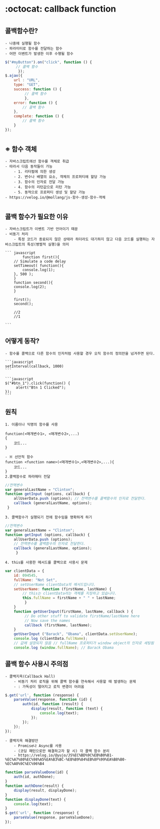 :octocat: callback function
=================================================

#

## 콜백함수란?
    - 나중에 실행될 함수
    - 파라미터로 함수를 전달하는 함수 
    - 어떤 이벤트가 발생한 이후 수행될 함수 

>
```javascript
$("#myButton").on("click", function () {
     // 콜백 함수
      }); 
$.ajax({
    url : "URL", 
    type: "GET", 
    success: function () { 
         // 콜백 함수 
         }, 
    error: function () { 
        // 콜백 함수 
    }, 
    complete: function () {
        // 콜백 함수 
    }
});

```

#



## ※ 함수 객체 
    - 자바스크립트에선 함수를 객체로 취급
    - 따라서 다음 동작들이 가능
        - 1. 리터럴에 의한 생성
        - 2. 변수나 배열의 요소, 객체의 프로퍼티에 할당 가능
        - 3. 함수의 인자로 전달 가능
        - 4. 함수의 리턴값으로 리턴 가능
        - 5. 동적으로 프로퍼티 생성 및 할당 가능
    - https://velog.io/@mollang/js-함수-생성-함수-객체

#

## 콜백 함수가 필요한 이유 
    - 자바스크립트가 이벤트 기반 언어이기 때문
    - 비동기 처리
        - 특정 코드가 종료되지 않은 상태라 하더라도 대기하지 않고 다음 코드를 실행하는 자바스크립트의 특성(병렬적 실행)을 의미

    ``` javascript
            function first(){
        // Simulate a code delay
        setTimeout( function(){
            console.log(1);
        }, 500 );
        }
        function second(){
        console.log(2);
        }

        first();
        second();

        //2
        //1

    ```

## 어떻게 동작?
    - 함수를 콜백으로 다른 함수의 인자처럼 사용할 경우 오직 함수의 정의만을 넘겨주면 된다. 

    ```javascript
    setInterval(callback, 1000)
    ```

    ```javascript
    $("#btn_1").click(function() {
         alert("Btn 1 Clicked"); 
    });
    ```

## 원칙
    1. 이름이나 익명의 함수를 사용

    function(<매개변수1>, <매개변수2>,...)
    {
        코드...
    }

    - ※ 선언적 함수 
    function <function name>(<매개변수1>,<매개변수2>,...){
        코드...
    }
    2.콜백함수로 파라매터 전달

```javascript
//전역변수 
var generalLastName = "Clinton"; 
function getInput (options, callback) { 
    allUserData.push (options); // 전역변수를 콜백함수의 인자로 전달한다. 
    callback (generalLastName, options);
 }
```
    3. 콜백함수가 실행되기 전에 함수임을 명확하게 하기 
```javascript
//전역변수 
var generalLastName = "Clinton"; 
function getInput (options, callback) { 
    allUserData.push (options); 
    // 전역변수를 콜백함수의 인자로 전달한다. 
    callback (generalLastName, options);
     }

```
    4. this를 사용한 메서드를 콜백으로 사용시 문제
```javascript
var clientData = { 
    id: 094545, 
    fullName: "Not Set",
    // setUserName clientData의 메서드입니다. 
    setUserName: function (firstName, lastName) { 
        // this는 clientData라는 객체를 지칭하고 있습니다.
        this.fullName = firstName + " " + lastName;
         } 
    } 
    function getUserInput(firstName, lastName, callback ) {
         // Do other stuff to validate firstName/lastName here 
         // Now save the names 
         callback (firstName, lastName); 
    } 
    getUserInput ("Barack", "Obama", clientData.setUserName);
    console.log (clientData.fullName);
    // 값에 설정되지 않음 // fullName 프로퍼티가 window object의 인자로 세팅됨 
    console.log (window.fullName); // Barack Obama

```











## 콜백 함수 사용시 주의점
    - 콜백지옥(Callback Hall)
        - 비동기 처리 로직을 위해 콜백 함수를 연속해서 사용할 때 발생하는 문제
        - : 가독성이 떨어지고 로직 변경이 어려움

```javascript
$.get('url', function (response) {
	parseValue(response, function (id) {
		auth(id, function (result) {
			display(result, function (text) {
				console.log(text);
			});
		});
	});
});


```

    - 콜백지옥 해결방안
        - Promise나 Async를 사용
        - (코딩 패턴으로만 해결하고자 할 시) 각 콜백 함수 분리
        - https://velog.io/@yujo/JS%EC%BD%9C%EB%B0%B1-%EC%A7%80%EC%98%A5%EA%B3%BC-%EB%B9%84%EB%8F%99%EA%B8%B0-%EC%A0%9C%EC%96%B4


``` javascript
function parseValueDone(id) {
	auth(id, authDone);
}
function authDone(result) {
	display(result, displayDone);
}
function displayDone(text) {
	console.log(text);
}
$.get('url', function (response) {
	parseValue(response, parseValueDone);
});


```


